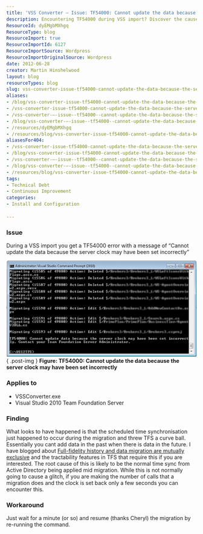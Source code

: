 ```yaml
---
title: 'VSS Converter – Issue: TF54000: Cannot update the data because the server clock may have been set incorrectly'
description: Encountering TF54000 during VSS import? Discover the cause and a simple workaround to resolve the server clock issue for a smooth migration process.
ResourceId: dyEMgbMXhgq
ResourceType: blog
ResourceImport: true
ResourceImportId: 6127
ResourceImportSource: Wordpress
ResourceImportOriginalSource: Wordpress
date: 2012-06-28
creator: Martin Hinshelwood
layout: blog
resourceTypes: blog
slug: vss-converter-issue-tf54000-cannot-update-the-data-because-the-server-clock-may-have-been-set-incorrectly
aliases:
- /blog/vss-converter-issue-tf54000-cannot-update-the-data-because-the-server-clock-may-have-been-set-incorrectly
- /vss-converter-issue-tf54000-cannot-update-the-data-because-the-server-clock-may-have-been-set-incorrectly
- /vss-converter-–-issue--tf54000--cannot-update-the-data-because-the-server-clock-may-have-been-set-incorrectly
- /blog/vss-converter-–-issue--tf54000--cannot-update-the-data-because-the-server-clock-may-have-been-set-incorrectly
- /resources/dyEMgbMXhgq
- /resources/blog/vss-converter-issue-tf54000-cannot-update-the-data-because-the-server-clock-may-have-been-set-incorrectly
aliasesFor404:
- /vss-converter-issue-tf54000-cannot-update-the-data-because-the-server-clock-may-have-been-set-incorrectly
- /blog/vss-converter-issue-tf54000-cannot-update-the-data-because-the-server-clock-may-have-been-set-incorrectly
- /vss-converter-–-issue--tf54000--cannot-update-the-data-because-the-server-clock-may-have-been-set-incorrectly
- /blog/vss-converter-–-issue--tf54000--cannot-update-the-data-because-the-server-clock-may-have-been-set-incorrectly
- /resources/blog/vss-converter-issue-tf54000-cannot-update-the-data-because-the-server-clock-may-have-been-set-incorrectly
tags:
- Technical Debt
- Continuous Improvement
categories:
- Install and Configuration

---
```

### Issue

During a VSS import you get a TF54000 error with a message of “Cannot update the data because the server clock may have been set incorrectly”

[![image](images/image_thumb63-1-1.png "image")](http://blog.hinshelwood.com/files/2012/06/image81.png)  
{ .post-img }
**Figure: TF54000: Cannot update the data because the server clock may have been set incorrectly**

### Applies to

- VSSConverter.exe
- Visual Studio 2010 Team Foundation Server

### Finding

What looks to have happened is that the scheduled time synchronisation just happened to occur during the migration and threw TFS a curve ball. Essentially you cant add data in the past when there is data in the future. I have blogged about [Full-fidelity history and data migration are mutually exclusive](http://blog.hinshelwood.com/full-fidelity-history-and-data-migration-are-mutually-exclusive/) and the tractability features in TFS that require this if you are interested. The root cause of this is likely to be the normal time sync from Active Directory being applied mid migration. While this is not normally going to cause a glitch, if you are making the number of calls that a migration does and the clock is set back only a few seconds you can encounter this.

### Workaround

Just wait for a minute (or so) and resume (thanks Cheryl) the migration by re-running the command.
